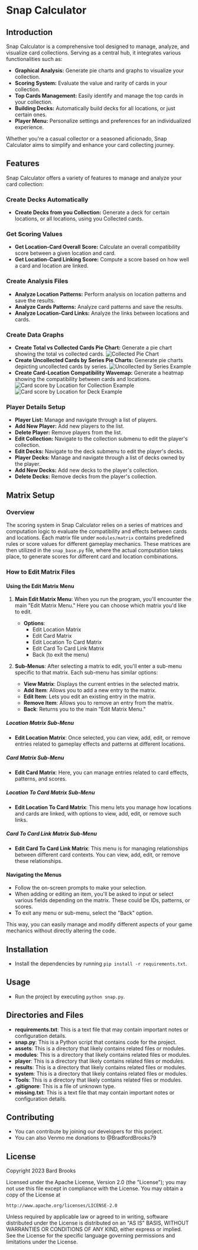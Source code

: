 # Snap Calculator

## Introduction

Snap Calculator is a comprehensive tool designed to manage, analyze, and visualize card collections. Serving as a central hub, it integrates various functionalities such as:

- **Graphical Analysis:** Generate pie charts and graphs to visualize your collection.
- **Scoring System:** Evaluate the value and rarity of cards in your collection.
- **Top Cards Management:** Easily identify and manage the top cards in your collection.
- **Building Decks:** Automatically build decks for all locations, or just certain ones.
- **Player Menu:** Personalize settings and preferences for an individualized experience.

Whether you're a casual collector or a seasoned aficionado, Snap Calculator aims to simplify and enhance your card collecting journey.

## Features

Snap Calculator offers a variety of features to manage and analyze your card collection:

### Create Decks Automatically
- **Create Decks from you Collection:** Generate a deck for certain locations, or all locations, using you Collected cards.

### Get Scoring Values
- **Get Location-Card Overall Score:** Calculate an overall compatibility score between a given location and card.
- **Get Location-Card Linking Score:** Compute a score based on how well a card and location are linked.

### Create Analysis Files
- **Analyze Location Patterns:** Perform analysis on location patterns and save the results.
- **Analyze Cards Patterns:** Analyze card patterns and save the results.
- **Analyze Location-Card Links:** Analyze the links between locations and cards.

### Create Data Graphs
- **Create Total vs Collected Cards Pie Chart:** Generate a pie chart showing the total vs collected cards.
![Collected Pie Chart](assets/images/collected_pie.png)
- **Create Uncollected Cards by Series Pie Charts:** Generate pie charts depicting uncollected cards by series.
![Uncollected by Series Example](assets/images/uncollected_series_pie.png)
- **Create Card-Location Compatibility Wavemap:** Generate a heatmap showing the compatibility between cards and locations.
![Card score by Location for Collection Example](assets/images/collection_example.png)
![Card score by Location for Deck Example](assets/images/deck_example.png)


### Player Details Setup
- **Player List:** Manage and navigate through a list of players.
- **Add New Player:** Add new players to the list.
- **Delete Player:** Remove players from the list.
- **Edit Collection:** Navigate to the collection submenu to edit the player's collection.
- **Edit Decks:** Navigate to the deck submenu to edit the player's decks.
- **Player Decks:** Manage and navigate through a list of decks owned by the player.
- **Add New Decks:** Add new decks to the player's collection.
- **Delete Decks:** Remove decks from the player's collection.


## Matrix Setup

### Overview
The scoring system in Snap Calculator relies on a series of matrices and computation logic to evaluate the compatibility and effects between cards and locations. Each matrix file under `modules/matrix` contains predefined rules or score values for different gameplay mechanics. These matrices are then utilized in the `snap_base.py` file, where the actual computation takes place, to generate scores for different card and location combinations.

### How to Edit Matrix Files

#### Using the Edit Matrix Menu

1. **Main Edit Matrix Menu**: When you run the program, you'll encounter the main "Edit Matrix Menu." Here you can choose which matrix you'd like to edit.
    - **Options**: 
        - Edit Location Matrix
        - Edit Card Matrix
        - Edit Location To Card Matrix
        - Edit Card To Card Link Matrix
        - Back (to exit the menu)

2. **Sub-Menus**: After selecting a matrix to edit, you'll enter a sub-menu specific to that matrix. Each sub-menu has similar options:
    - **View Matrix**: Displays the current entries in the selected matrix.
    - **Add Item**: Allows you to add a new entry to the matrix.
    - **Edit Item**: Lets you edit an existing entry in the matrix.
    - **Remove Item**: Allows you to remove an entry from the matrix.
    - **Back**: Returns you to the main "Edit Matrix Menu."

##### Location Matrix Sub-Menu
- **Edit Location Matrix**: Once selected, you can view, add, edit, or remove entries related to gameplay effects and patterns at different locations.

##### Card Matrix Sub-Menu
- **Edit Card Matrix**: Here, you can manage entries related to card effects, patterns, and scores.

##### Location To Card Matrix Sub-Menu
- **Edit Location To Card Matrix**: This menu lets you manage how locations and cards are linked, with options to view, add, edit, or remove such links.

##### Card To Card Link Matrix Sub-Menu
- **Edit Card To Card Link Matrix**: This menu is for managing relationships between different card contexts. You can view, add, edit, or remove these relationships.

#### Navigating the Menus
- Follow the on-screen prompts to make your selection.
- When adding or editing an item, you'll be asked to input or select various fields depending on the matrix. These could be IDs, patterns, or scores.
- To exit any menu or sub-menu, select the "Back" option.

This way, you can easily manage and modify different aspects of your game mechanics without directly altering the code.

## Installation
- Install the dependencies by running `pip install -r requirements.txt`.

## Usage
- Run the project by executing `python snap.py`.

## Directories and Files
- **requirements.txt**: This is a text file that may contain important notes or configuration details.
- **snap.py**: This is a Python script that contains code for the project.
- **assets**: This is a directory that likely contains related files or modules.
- **modules**: This is a directory that likely contains related files or modules.
- **player**: This is a directory that likely contains related files or modules.
- **results**: This is a directory that likely contains related files or modules.
- **system**: This is a directory that likely contains related files or modules.
- **Tools**: This is a directory that likely contains related files or modules.
- **.gitignore**: This is a file of unknown type.
- **missing.txt**: This is a text file that may contain important notes or configuration details.

## Contributing
- You can contribute by joining our developers for this porject.
- You can also Venmo me donations to @BradfordBrooks79

## License
Copyright 2023 Bard Brooks

Licensed under the Apache License, Version 2.0 (the "License");
you may not use this file except in compliance with the License.
You may obtain a copy of the License at

    http://www.apache.org/licenses/LICENSE-2.0

Unless required by applicable law or agreed to in writing, software
distributed under the License is distributed on an "AS IS" BASIS,
WITHOUT WARRANTIES OR CONDITIONS OF ANY KIND, either express or implied.
See the License for the specific language governing permissions and
limitations under the License.
